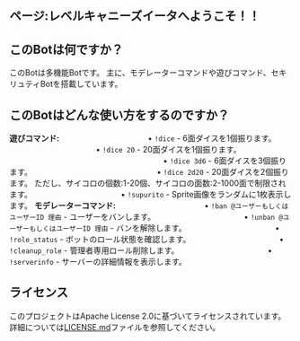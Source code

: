 ## ページ:レベルキャニーズイータへようこそ！！

## このBotは何ですか？

このBotは多機能Botです。
主に、モデレーターコマンドや遊びコマンド、セキリュティBotを搭載しています。

## このBotはどんな使い方をするのですか？

**遊びコマンド:**
　　　　　　　　　　　• `!dice` - 6面ダイスを1個振ります。
　　　　　　　　　　　• `!dice 20` - 20面ダイスを1個振ります。
　　　　　　　　　　　
           　　　　
           　　　　• `!dice 3d6` - 6面ダイスを3個振ります。
　　　　　　　　　　　
           　　　　
               • `!dice 2d20` - 20面ダイスを2個振ります。
ただし、サイコロの個数:1-20個、サイコロの面数:2-1000面で制限されます。
　　　　　　　　　　　• `!supurito` - Sprite画像をランダムに1枚表示します。
**モデレーターコマンド:**
　　　　　　　　　　　• `!ban @ユーザーもしくはユーザーID 理由` - ユーザーをバンします。
　　　　　　　　　　　• `!unban @ユーザーもしくはユーザーID 理由` - バンを解除します。
　　　　　　　　　　　• `!role_status` - ボットのロール状態を確認します。
　　　　　　　　　　　• `!cleanup_role` - 管理者専用ロール削除します。
　　　　　　　　　　　• `!serverinfo` - サーバーの詳細情報を表示します。

## ライセンス

このプロジェクトはApache License 2.0に基づいてライセンスされています。詳細については[LICENSE.md](LICENSE.md)ファイルを参照してください。
